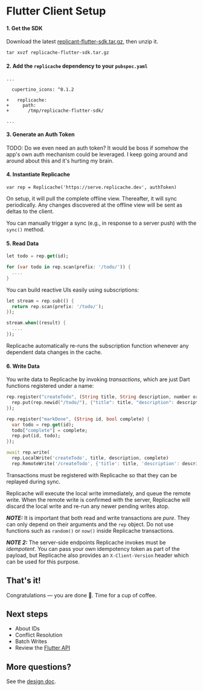 # Flutter Client Setup

#### 1. Get the SDK

Download the latest [replicant-flutter-sdk.tar.gz](https://github.com/rocicorp/replicache-flutter-sdk/releases), then unzip it.

```
tar xvzf replicache-flutter-sdk.tar.gz
```

#### 2. Add the `replicache` dependency to your `pubspec.yaml`

```
...

  cupertino_icons: ^0.1.2

+   replicache:
+     path:
+       /tmp/replicache-flutter-sdk/

...
```

#### 3. Generate an Auth Token

TODO: Do we even need an auth token? It would be boss if somehow the app's own auth mechanism could be leveraged. I keep going around and around about this and it's hurting my brain.

#### 4. Instantiate Replicache

```
var rep = Replicache('https://serve.replicache.dev', authToken)
```

On setup, it will pull the complete offline view. Thereafter, it will sync periodically.
Any changes discovered at the offline view will be sent as deltas to the client.

You can manually trigger a sync (e.g., in response to a server push) with the `sync()` method.

#### 5. Read Data

```dart
let todo = rep.get(id);

for (var todo in rep.scan(prefix: '/todo/')) {
  ....
}
```

You can build reactive UIs easily using subscriptions:

```dart
let stream = rep.sub(() {
  return rep.scan(prefix: '/todo/');
});

stream.when((result) {
  ....
});
```

Replicache automatically re-runs the subscription function whenever any dependent data changes in the cache.

#### 6. Write Data

You write data to Replicache by invoking _transactions_, which are just Dart functions registered under a name:

```dart
rep.register("createTodo", (String title, String description, number order, bool complete) {
  rep.put(rep.newid("/todo/"), {"title": title, "description": description, "order": order, "complete": complete});
});

rep.register("markDone", (String id, bool complete) {
  var todo = rep.get(id);
  todo["complete"] = complete;
  rep.put(id, todo);
});

await rep.write(
  rep.LocalWrite('createTodo', title, description, complete)
  rep.RemoteWrite('/createTodo', {'title': title, 'description': description, 'complete': complete}));
```

Transactions must be registered with Replicache so that they can be replayed during sync.

Replicache will execute the local write immediately, and queue the remote write. When the remote write is confirmed
with the server, Replicache will discard the local write and re-run any newer pending writes atop.

***NOTE:*** It is important that both read and write transactions are *pure*. They can only depend on their arguments
and the `rep` object. Do not use functions such as `random()` or `now()` inside Replicache transactions.

***NOTE 2:*** The server-side endpoints Replicache invokes must be *idempotent*. You can pass your own idempotency token
as part of the payload, but Replicache also provides an `X-Client-Version` header which can be used for this purpose.

## That's it!

Congratulations — you are done 🎉. Time for a cup of coffee.

## Next steps

- About IDs
- Conflict Resolution
- Batch Writes
- Review the [Flutter API](https://replicate.to/doc/flutter/)

## More questions?

See the [design doc](../README.md).
